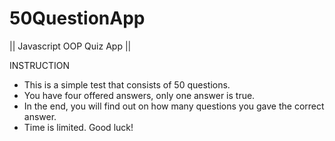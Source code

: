 # 50QuestionApp

|| Javascript OOP Quiz App ||


INSTRUCTION

- This is a simple test that consists of 50 questions. 
- You have four offered answers, only one answer is true.
- In the end, you will find out on how many questions you gave the correct answer. 
- Time is limited. Good luck! 

